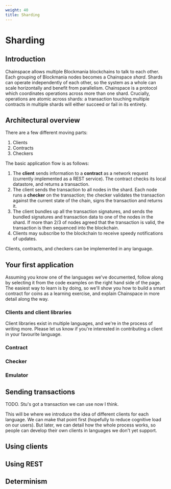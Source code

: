 ```yaml
---
weight: 40
title: Sharding
---
```


# Sharding

## Introduction

Chainspace allows multiple Blockmania blockchains to talk to each other. Each grouping of Blockmania nodes becomes a Chainspace *shard*. Shards can operate independently of each other, so the system as a whole can scale horizontally and benefit from parallelism. Chainspace is a protocol which coordinates operations across more than one shard. Crucially, operations are atomic across shards: a transaction touching multiple contracts in multiple shards will either succeed or fail in its entirety.

## Architectural overview

There are a few different moving parts:

1. Clients
1. Contracts
1. Checkers

The basic application flow is as follows:

1. The **client** sends information to a **contract** as a network request (currently implemented as a REST service). The contract checks its local datastore, and returns a transaction.
1. The client sends the transaction to all nodes in the shard. Each node runs a **checker** on the transaction; the checker validates the transaction against the current state of the chain, signs the transaction and returns it.
1. The client bundles up all the transaction signatures, and sends the bundled signatures and transaction data to one of the nodes in the shard. If more than 2/3 of nodes agreed that the transaction is valid, the transaction is then sequenced into the blockchain.
1. Clients may subscribe to the blockchain to receive speedy notifications of updates.

Clients, contracts, and checkers can be implemented in any language.

## Your first application

Assuming you know one of the languages we've documented, follow along by selecting it from the code examples on the right hand side of the page. The easiest way to learn is by doing, so we'll show you how to build a smart contract for coins as a learning exercise, and explain Chainspace in more detail along the way.

### Clients and client libraries

Client libraries exist in multiple languages, and we're in the process of writing more. Please let us know if you're interested in contributing a client in your favourite language.


### Contract

### Checker

### Emulator



## Sending transactions

TODO. Stu's got a transaction we can use now I think.

This will be where we introduce the idea of different clients for each language. We can make that point first (hopefully to reduce cognitive load on our users). But later, we can detail how the whole process works, so people can develop their own clients in languages we don't yet support.

## Using clients

## Using REST

## Determinism

